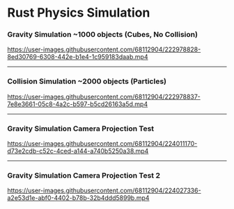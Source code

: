 # Rust Physics Simulation


### Gravity Simulation ~1000 objects (Cubes, No Collision)
https://user-images.githubusercontent.com/68112904/222978828-8ed30769-6308-442e-b1e4-1c959183daab.mp4

___

### Collision Simulation ~2000 objects (Particles)
https://user-images.githubusercontent.com/68112904/222978837-7e8e3661-05c8-4a2c-b597-b5cd26163a5d.mp4

___

### Gravity Simulation Camera Projection Test
https://user-images.githubusercontent.com/68112904/224011170-d73e2cdb-c52c-4ced-a144-a740b5250a38.mp4

___

### Gravity Simulation Camera Projection Test 2
https://user-images.githubusercontent.com/68112904/224027336-a2e53d1e-abf0-4402-b78b-32b4ddd5899b.mp4

